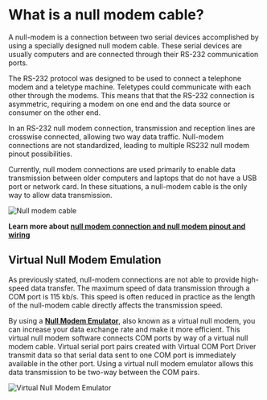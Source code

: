 **What is a null modem cable?**
==============================

A null-modem is a connection between two serial devices accomplished by using a specially designed null modem cable. These serial devices are usually computers and are connected through their RS-232 communication ports. 

The RS-232 protocol was designed to be used to connect a telephone modem and a teletype machine. Teletypes could communicate with each other through the modems. This means that that the RS-232 connection is asymmetric, requiring a modem on one end and the data source or consumer on the other end. 

In an RS-232 null modem connection, transmission and reception lines are crosswise connected, allowing two way data traffic. Null-modem connections are not standardized, leading to multiple RS232 null modem pinout possibilities.

Currently, null modem connections are used primarily to enable data transmission between older computers and laptops that do not have a USB port or network card. In these situations, a null-modem cable is the only way to allow data transmission.


![Null modem cable](https://images-na.ssl-images-amazon.com/images/I/41jozuSIj7L._SL500_AC_SS350_.jpg)

**Learn more about [null modem connection and null modem pinout and wiring](https://www.eltima.com/article/what-is-null-modem-cable/)**

**Virtual Null Modem Emulation**
---------------------------------

As previously stated, null-modem connections are not able to provide high-speed data transfer. The maximum speed of data transmission through  a COM port is 115 kb/s. This speed is often reduced in practice as the length of the null-modem cable directly affects the transmission speed.


By using a **[Null Modem Emulator](https://www.eltima.com/products/virtual-null-modem/)**, also known as a virtual null modem, you can increase your data exchange rate and make it more efficient. This virtual null modem software connects COM ports by way of a virtual null modem cable. Virtual serial port pairs created with Virtual COM Port Driver transmit data so that serial data sent to one COM port is immediately available in the other port. Using a virtual null modem emulator allows this data transmission to be two-way between the COM pairs.

![Virtual Null Modem Emulator](https://www.eltima.com/imgnew/products/vspd/splash/splash-vspd.jpg)



